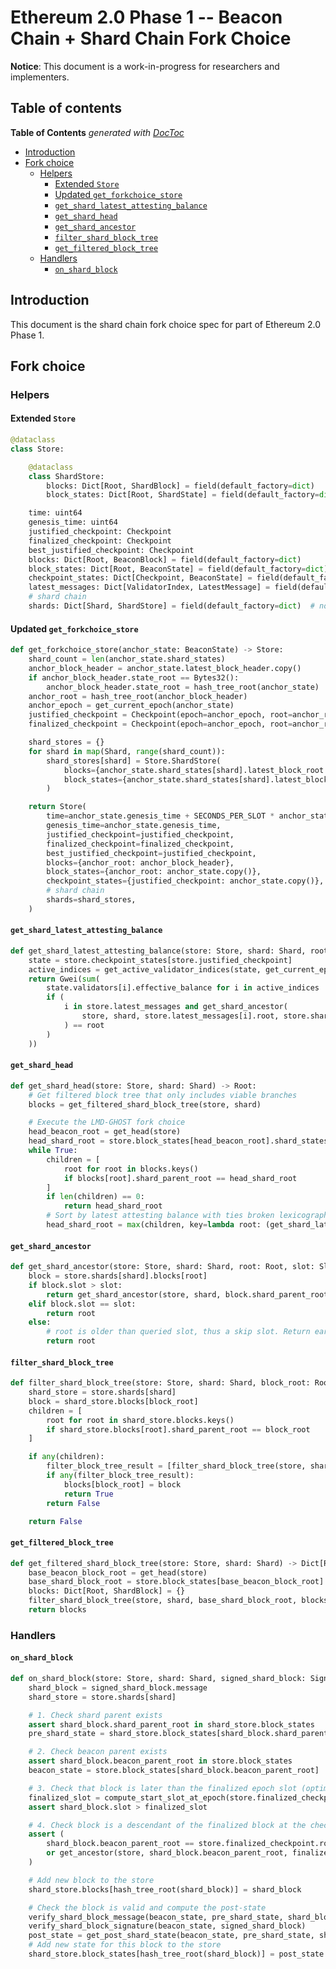# Ethereum 2.0 Phase 1 -- Beacon Chain + Shard Chain Fork Choice

**Notice**: This document is a work-in-progress for researchers and implementers.

## Table of contents

<!-- START doctoc generated TOC please keep comment here to allow auto update -->
<!-- DON'T EDIT THIS SECTION, INSTEAD RE-RUN doctoc TO UPDATE -->
**Table of Contents**  *generated with [DocToc](https://github.com/thlorenz/doctoc)*

- [Introduction](#introduction)
- [Fork choice](#fork-choice)
  - [Helpers](#helpers)
    - [Extended `Store`](#extended-store)
    - [Updated `get_forkchoice_store`](#updated-get_forkchoice_store)
    - [`get_shard_latest_attesting_balance`](#get_shard_latest_attesting_balance)
    - [`get_shard_head`](#get_shard_head)
    - [`get_shard_ancestor`](#get_shard_ancestor)
    - [`filter_shard_block_tree`](#filter_shard_block_tree)
    - [`get_filtered_block_tree`](#get_filtered_block_tree)
  - [Handlers](#handlers)
    - [`on_shard_block`](#on_shard_block)

<!-- END doctoc generated TOC please keep comment here to allow auto update -->

## Introduction

This document is the shard chain fork choice spec for part of Ethereum 2.0 Phase 1.

## Fork choice

### Helpers

#### Extended `Store`

```python
@dataclass
class Store:

    @dataclass
    class ShardStore:
        blocks: Dict[Root, ShardBlock] = field(default_factory=dict)
        block_states: Dict[Root, ShardState] = field(default_factory=dict)

    time: uint64
    genesis_time: uint64
    justified_checkpoint: Checkpoint
    finalized_checkpoint: Checkpoint
    best_justified_checkpoint: Checkpoint
    blocks: Dict[Root, BeaconBlock] = field(default_factory=dict)
    block_states: Dict[Root, BeaconState] = field(default_factory=dict)
    checkpoint_states: Dict[Checkpoint, BeaconState] = field(default_factory=dict)
    latest_messages: Dict[ValidatorIndex, LatestMessage] = field(default_factory=dict)
    # shard chain
    shards: Dict[Shard, ShardStore] = field(default_factory=dict)  # noqa: F821
```

#### Updated `get_forkchoice_store`

```python
def get_forkchoice_store(anchor_state: BeaconState) -> Store:
    shard_count = len(anchor_state.shard_states)
    anchor_block_header = anchor_state.latest_block_header.copy()
    if anchor_block_header.state_root == Bytes32():
        anchor_block_header.state_root = hash_tree_root(anchor_state)
    anchor_root = hash_tree_root(anchor_block_header)
    anchor_epoch = get_current_epoch(anchor_state)
    justified_checkpoint = Checkpoint(epoch=anchor_epoch, root=anchor_root)
    finalized_checkpoint = Checkpoint(epoch=anchor_epoch, root=anchor_root)

    shard_stores = {}
    for shard in map(Shard, range(shard_count)):
        shard_stores[shard] = Store.ShardStore(
            blocks={anchor_state.shard_states[shard].latest_block_root: ShardBlock(slot=anchor_state.slot)},
            block_states={anchor_state.shard_states[shard].latest_block_root: anchor_state.copy().shard_states[shard]},
        )

    return Store(
        time=anchor_state.genesis_time + SECONDS_PER_SLOT * anchor_state.slot,
        genesis_time=anchor_state.genesis_time,
        justified_checkpoint=justified_checkpoint,
        finalized_checkpoint=finalized_checkpoint,
        best_justified_checkpoint=justified_checkpoint,
        blocks={anchor_root: anchor_block_header},
        block_states={anchor_root: anchor_state.copy()},
        checkpoint_states={justified_checkpoint: anchor_state.copy()},
        # shard chain
        shards=shard_stores,
    )
```

#### `get_shard_latest_attesting_balance`

```python
def get_shard_latest_attesting_balance(store: Store, shard: Shard, root: Root) -> Gwei:
    state = store.checkpoint_states[store.justified_checkpoint]
    active_indices = get_active_validator_indices(state, get_current_epoch(state))
    return Gwei(sum(
        state.validators[i].effective_balance for i in active_indices
        if (
            i in store.latest_messages and get_shard_ancestor(
                store, shard, store.latest_messages[i].root, store.shards[shard].blocks[root].slot
            ) == root
        )
    ))
```

#### `get_shard_head`

```python
def get_shard_head(store: Store, shard: Shard) -> Root:
    # Get filtered block tree that only includes viable branches
    blocks = get_filtered_shard_block_tree(store, shard)

    # Execute the LMD-GHOST fork choice
    head_beacon_root = get_head(store)
    head_shard_root = store.block_states[head_beacon_root].shard_states[shard].latest_block_root
    while True:
        children = [
            root for root in blocks.keys()
            if blocks[root].shard_parent_root == head_shard_root
        ]
        if len(children) == 0:
            return head_shard_root
        # Sort by latest attesting balance with ties broken lexicographically
        head_shard_root = max(children, key=lambda root: (get_shard_latest_attesting_balance(store, shard, root), root))
```

#### `get_shard_ancestor`

```python
def get_shard_ancestor(store: Store, shard: Shard, root: Root, slot: Slot) -> Root:
    block = store.shards[shard].blocks[root]
    if block.slot > slot:
        return get_shard_ancestor(store, shard, block.shard_parent_root, slot)
    elif block.slot == slot:
        return root
    else:
        # root is older than queried slot, thus a skip slot. Return earliest root prior to slot
        return root
```

#### `filter_shard_block_tree`

```python
def filter_shard_block_tree(store: Store, shard: Shard, block_root: Root, blocks: Dict[Root, ShardBlock]) -> bool:
    shard_store = store.shards[shard]
    block = shard_store.blocks[block_root]
    children = [
        root for root in shard_store.blocks.keys()
        if shard_store.blocks[root].shard_parent_root == block_root
    ]

    if any(children):
        filter_block_tree_result = [filter_shard_block_tree(store, shard, child, blocks) for child in children]
        if any(filter_block_tree_result):
            blocks[block_root] = block
            return True
        return False

    return False
```

#### `get_filtered_block_tree`

```python
def get_filtered_shard_block_tree(store: Store, shard: Shard) -> Dict[Root, ShardBlock]:
    base_beacon_block_root = get_head(store)
    base_shard_block_root = store.block_states[base_beacon_block_root].shard_states[shard].latest_block_root
    blocks: Dict[Root, ShardBlock] = {}
    filter_shard_block_tree(store, shard, base_shard_block_root, blocks)
    return blocks
```

### Handlers

#### `on_shard_block`

```python
def on_shard_block(store: Store, shard: Shard, signed_shard_block: SignedShardBlock) -> None:
    shard_block = signed_shard_block.message
    shard_store = store.shards[shard]

    # 1. Check shard parent exists
    assert shard_block.shard_parent_root in shard_store.block_states
    pre_shard_state = shard_store.block_states[shard_block.shard_parent_root]

    # 2. Check beacon parent exists
    assert shard_block.beacon_parent_root in store.block_states
    beacon_state = store.block_states[shard_block.beacon_parent_root]

    # 3. Check that block is later than the finalized epoch slot (optimization to reduce calls to get_ancestor)
    finalized_slot = compute_start_slot_at_epoch(store.finalized_checkpoint.epoch)
    assert shard_block.slot > finalized_slot

    # 4. Check block is a descendant of the finalized block at the checkpoint finalized slot
    assert (
        shard_block.beacon_parent_root == store.finalized_checkpoint.root
        or get_ancestor(store, shard_block.beacon_parent_root, finalized_slot) == store.finalized_checkpoint.root
    )

    # Add new block to the store
    shard_store.blocks[hash_tree_root(shard_block)] = shard_block

    # Check the block is valid and compute the post-state
    verify_shard_block_message(beacon_state, pre_shard_state, shard_block, shard_block.slot, shard)
    verify_shard_block_signature(beacon_state, signed_shard_block)
    post_state = get_post_shard_state(beacon_state, pre_shard_state, shard_block)
    # Add new state for this block to the store
    shard_store.block_states[hash_tree_root(shard_block)] = post_state
```

